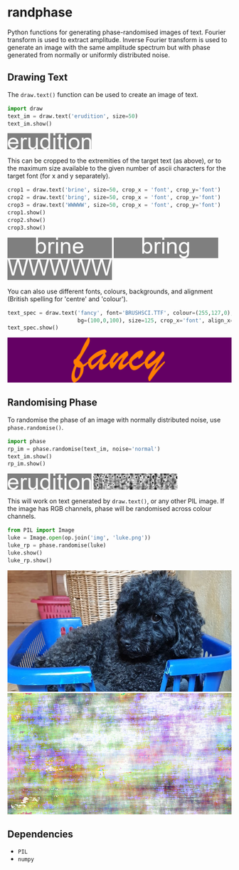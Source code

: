 # randphase
Python functions for generating phase-randomised images of text. Fourier transform is used to extract amplitude. Inverse Fourier transform is used to generate an image with the same amplitude spectrum but with phase generated from normally or uniformly distributed noise.

## Drawing Text

The `draw.text()` function can be used to create an image of text.

```python
import draw
text_im = draw.text('erudition', size=50)
text_im.show()
```

![](img/text_im.png)

This can be cropped to the extremities of the target text (as above), or to the maximum size available to the given number of ascii characters for the target font (for x and y separately).

```python
crop1 = draw.text('brine', size=50, crop_x = 'font', crop_y='font')
crop2 = draw.text('bring', size=50, crop_x = 'font', crop_y='font')
crop3 = draw.text('WWWWW', size=50, crop_x = 'font', crop_y='font')
crop1.show()
crop2.show()
crop3.show()
```

![](img/crop1.png)
![](img/crop2.png)
![](img/crop3.png)

You can also use different fonts, colours, backgrounds, and alignment (British spelling for 'centre' and 'colour').

```python
text_spec = draw.text('fancy', font='BRUSHSCI.TTF', colour=(255,127,0),
                      bg=(100,0,100), size=125, crop_x='font', align_x='centre')
text_spec.show()
```

![](img/text_spec.png)

## Randomising Phase

To randomise the phase of an image with normally distributed noise, use `phase.randomise()`.

```python
import phase
rp_im = phase.randomise(text_im, noise='normal')
text_im.show()
rp_im.show()
```

![](img/text_im.png)
![](img/rp_im.png)

This will work on text generated by `draw.text()`, or any other PIL image. If the image has RGB channels, phase will be randomised across colour channels.

```python
from PIL import Image
luke = Image.open(op.join('img', 'luke.png'))
luke_rp = phase.randomise(luke)
luke.show()
luke_rp.show()
```

![](img/luke.png)
![](img/luke_rp.png)

## Dependencies

* `PIL`
* `numpy`
